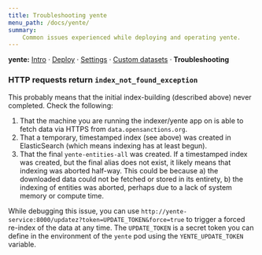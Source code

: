 ```yaml
---
title: Troubleshooting yente
menu_path: /docs/yente/
summary:
    Common issues experienced while deploying and operating yente.
---
```


**yente:** [Intro](/docs/yente) · [Deploy](/docs/yente/deploy/) · [Settings](/docs/yente/settings/) · [Custom datasets](/docs/yente/datasets/) · **Troubleshooting**

### HTTP requests return `index_not_found_exception` 

This probably means that the initial index-building (described above) never completed. Check the following: 

1. That the machine you are running the indexer/yente app on is able to fetch data via HTTPS from `data.opensanctions.org`.
2. That a temporary, timestamped index (see above) was created in ElasticSearch (which means indexing has at least begun).
3. That the final `yente-entities-all` was created. If a timestamped index was created, but the final alias does not exist, it likely means that indexing was aborted half-way. This could be because a) the downloaded data could not be fetched or stored in its entirety, b) the indexing of entities was aborted, perhaps due to a lack of system memory or compute time.

While debugging this issue, you can use `http://yente-service:8000/updatez?token=UPDATE_TOKEN&force=true` to trigger a forced re-index of the data at any time. The `UPDATE_TOKEN` is a secret token you can define in the environment of the `yente` pod using the `YENTE_UPDATE_TOKEN` variable.

